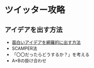 # ツイッター攻略

## アイデアを出す方法
- [面白いアイデアを網羅的に出す方法]()
　
 - SCAMPER法
　
 - 「〇〇だったらどうするか？」を考える
　
 - A×Bの掛け合わせ
